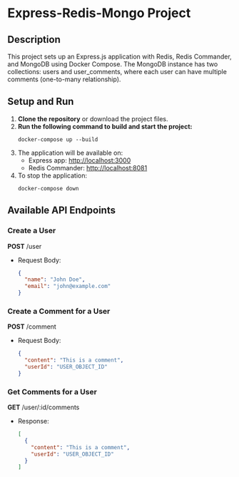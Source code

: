 # Express-Redis-Mongo Project

## Description
This project sets up an Express.js application with Redis, Redis Commander, and MongoDB using Docker Compose. The MongoDB instance has two collections: users and user_comments, where each user can have multiple comments (one-to-many relationship).

## Setup and Run

1. **Clone the repository** or download the project files.
2. **Run the following command to build and start the project:**
    ```
    docker-compose up --build
    ```
3. The application will be available on:
   - Express app: [http://localhost:3000](http://localhost:3000)
   - Redis Commander: [http://localhost:8081](http://localhost:8081)
4. To stop the application:
    ```
    docker-compose down
    ```

## Available API Endpoints

### Create a User
**POST** /user

- Request Body:
  ```json
  {
    "name": "John Doe",
    "email": "john@example.com"
  }
  ```

### Create a Comment for a User
**POST** /comment

- Request Body:
  ```json
  {
    "content": "This is a comment",
    "userId": "USER_OBJECT_ID"
  }
  ```

### Get Comments for a User
**GET** /user/:id/comments

- Response:
  ```json
  [
    {
      "content": "This is a comment",
      "userId": "USER_OBJECT_ID"
    }
  ]
  ```